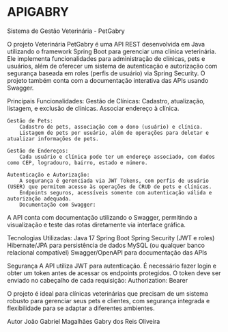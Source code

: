 # APIGABRY

Sistema de Gestão Veterinária - PetGabry

O projeto Veterinária PetGabry é uma API REST desenvolvida em Java utilizando o framework Spring Boot para gerenciar uma clínica veterinária. Ele implementa funcionalidades para administração de clínicas, pets e usuários, além de oferecer um sistema de autenticação e autorização com segurança baseada em roles (perfis de usuário) via Spring Security. O projeto também conta com a documentação interativa das APIs usando Swagger.

Principais Funcionalidades:
    Gestão de Clínicas:
        Cadastro, atualização, listagem, e exclusão de clínicas.
        Associar endereço à clínica.

    Gestão de Pets:
        Cadastro de pets, associação com o dono (usuário) e clínica.
        Listagem de pets por usuário, além de operações para deletar e atualizar informações de pets.

    Gestão de Endereços:
        Cada usuário e clínica pode ter um endereço associado, com dados como CEP, logradouro, bairro, estado e número.

    Autenticação e Autorização:
        A segurança é gerenciada via JWT Tokens, com perfis de usuário (USER) que permitem acesso às operações de CRUD de pets e clínicas.
        Endpoints seguros, acessíveis somente com autenticação válida e autorização adequada.
        Documentação com Swagger:

A API conta com documentação utilizando o Swagger, permitindo a visualização e teste das rotas diretamente via interface gráfica.

Tecnologias Utilizadas:
    Java 17
    Spring Boot
    Spring Security (JWT e roles)
    Hibernate/JPA para persistência de dados
    MySQL (ou qualquer banco relacional compatível)
    Swagger/OpenAPI para documentação das APIs

Segurança
    A API utiliza JWT para autenticação. É necessário fazer login e obter um token antes de acessar os endpoints protegidos. O token deve ser enviado no cabeçalho de cada requisição:
        Authorization: Bearer <seu-token-jwt>

O projeto é ideal para clínicas veterinárias que precisam de um sistema robusto para gerenciar seus pets e clientes, com segurança integrada e flexibilidade para se adaptar a diferentes ambientes.

Autor João Gabriel Magalhães Gabry dos Reis Oliveira